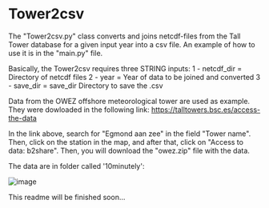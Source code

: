 # Tower2csv
The "Tower2csv.py" class converts and joins netcdf-files from the Tall Tower database for a given input year into a csv file.
An example of how to use it is in the "main.py" file.

Basically, the Tower2csv requires three STRING inputs:
1 - netcdf_dir = Directory of netcdf files
2 - year = Year of data to be joined and converted
3 - save_dir = save_dir  Directory to save the .csv

Data from the OWEZ offshore meteorological tower are used as example. They were dowloaded in the following link:
https://talltowers.bsc.es/access-the-data

In the link above, search for "Egmond aan zee" in the field "Tower name". Then, click on the station in the map, and after that, click on "Access to data: b2share". Then, you will download the "owez.zip" file with the data.

The data are in folder called '10minutely':

![image](https://github.com/marcosp-araujo/Tower2csv/assets/88653954/88a28998-6584-4e66-a616-556e6b23a530)

This readme will be finished soon...

